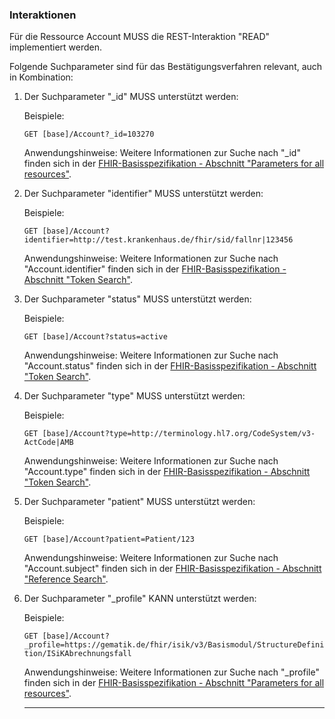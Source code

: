 ### Interaktionen

Für die Ressource Account MUSS die REST-Interaktion "READ" implementiert werden.

Folgende Suchparameter sind für das Bestätigungsverfahren relevant, auch in Kombination:

1. Der Suchparameter "_id" MUSS unterstützt werden:

    Beispiele:

    ```GET [base]/Account?_id=103270```

    Anwendungshinweise: Weitere Informationen zur Suche nach "_id" finden sich in der [FHIR-Basisspezifikation - Abschnitt "Parameters for all resources"](https://hl7.org/fhir/R4/search.html#all).

1. Der Suchparameter "identifier" MUSS unterstützt werden:

    Beispiele:

    ```GET [base]/Account?identifier=http://test.krankenhaus.de/fhir/sid/fallnr|123456```

    Anwendungshinweise: Weitere Informationen zur Suche nach "Account.identifier" finden sich in der [FHIR-Basisspezifikation - Abschnitt "Token Search"](https://hl7.org/fhir/R4/search.html#token).

1. Der Suchparameter "status" MUSS unterstützt werden:

    Beispiele:

    ```GET [base]/Account?status=active```

    Anwendungshinweise: Weitere Informationen zur Suche nach "Account.status" finden sich in der [FHIR-Basisspezifikation - Abschnitt "Token Search"](https://hl7.org/fhir/R4/search.html#token).

1. Der Suchparameter "type" MUSS unterstützt werden:

    Beispiele:

    ```GET [base]/Account?type=http://terminology.hl7.org/CodeSystem/v3-ActCode|AMB```

    Anwendungshinweise: Weitere Informationen zur Suche nach "Account.type" finden sich in der [FHIR-Basisspezifikation - Abschnitt "Token Search"](https://hl7.org/fhir/R4/search.html#token).

1. Der Suchparameter "patient" MUSS unterstützt werden:

   Beispiele:

    ```GET [base]/Account?patient=Patient/123```

    Anwendungshinweise: Weitere Informationen zur Suche nach "Account.subject" finden sich in der [FHIR-Basisspezifikation - Abschnitt "Reference Search"](https://www.hl7.org/fhir/R4/search.html#reference).

1. Der Suchparameter "_profile" KANN unterstützt werden:

    Beispiele:

    ```GET [base]/Account?_profile=https://gematik.de/fhir/isik/v3/Basismodul/StructureDefinition/ISiKAbrechnungsfall```

    Anwendungshinweise: Weitere Informationen zur Suche nach "_profile" finden sich in der [FHIR-Basisspezifikation - Abschnitt "Parameters for all resources"](https://hl7.org/fhir/R4/search.html#all).
    
    ---
